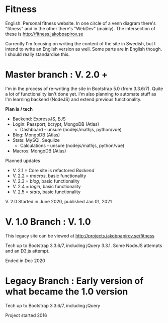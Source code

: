 # Fitness
English: Personal fitness website. In one circle of a venn diagram there's "fitness" and in the other there's "WebDev" (mainly). 
The intersection of these is http://fitness.jakobpapirov.se

Currently I'm focusing on writing the content of the site in Swedish, but I intend to write an English version as well.
Some parts are in English though. I should really standardise this.

# Master branch : V. 2.0 +
I'm in the process of re-writing the site in Bootstrap 5.0 (from 3.3.6/7). Quite a lot of functionality isn't done yet. I'm also planning to automate stuff as I'm learning backend (NodeJS) and extend previous functionality.

**Plan is / tech**

* Backend:      ExpressJS, EJS
* Login:        Passport, bcrypt, MongoDB (Atlas)
  * Dashboard - unsure (nodejs/mathjs, python/vue)
* Blog:         MongoDB (Atlas)
* Stats:        MySQl, Sequilze
  * Calculations - unsure (nodejs/mathjs, python/vue)
* Macros:       MongoDB (Atlas)

Planned updates

* V. 2.1 = Core site is refactored *Backend* 
* V. 2.2 = *macros*, basic functionality
* V. 2.3 = *blog*, basic functionality
* V. 2.4 = *login*, basic functionality
* V. 2.5 = *stats*, basic functionality

V. 2.0 Started in June 2020, published Jan 01, 2021


# V. 1.0 Branch : V. 1.0
This legacy site can be viewed at http://projects.jakobpapirov.se/fitness

Tech up to Bootstrap 3.3.6/7, including jQuery 3.3.1. Some NodeJS attempts and an D3.js attempt.

Ended in Dec 2020

# Legacy Branch : Early version of what became the 1.0 version
Tech up to Bootstrap 3.3.6/7, including jQuery 

Project started 2016
